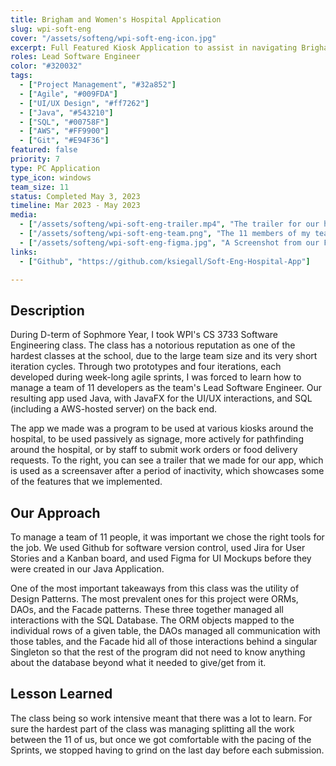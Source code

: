```yaml
---
title: Brigham and Women's Hospital Application
slug: wpi-soft-eng
cover: "/assets/softeng/wpi-soft-eng-icon.jpg"
excerpt: Full Featured Kiosk Application to assist in navigating Brigham and Women's Hospital in Boston.
roles: Lead Software Engineer
color: "#320032"
tags:
  - ["Project Management", "#32a852"]
  - ["Agile", "#009FDA"]
  - ["UI/UX Design", "#ff7262"]
  - ["Java", "#543210"]
  - ["SQL", "#00758F"]
  - ["AWS", "#FF9900"]
  - ["Git", "#E94F36"]
featured: false
priority: 7
type: PC Application
type_icon: windows
team_size: 11
status: Completed May 3, 2023
timeline: Mar 2023 - May 2023
media:
  - ["/assets/softeng/wpi-soft-eng-trailer.mp4", "The trailer for our hospital application."]
  - ["/assets/softeng/wpi-soft-eng-team.png", "The 11 members of my team for WPI's Soft Eng class"]
  - ["/assets/softeng/wpi-soft-eng-figma.jpg", "A Screenshot from our Figma Mockup of the UI, showing the application's homepage"]
links:
  - ["Github", "https://github.com/ksiegall/Soft-Eng-Hospital-App"]

---
```



## Description
During D-term of Sophmore Year, I took WPI's CS 3733 Software Engineering class. The class has a notorious reputation as one of the hardest classes at the school, due to the large team size and its very short iteration cycles. Through two prototypes and four iterations, each developed during week-long agile sprints, I was forced to learn how to manage a team of 11 developers as the team's Lead Software Engineer. Our resulting app used Java, with JavaFX for the UI/UX interactions, and SQL (including a AWS-hosted server) on the back end.

The app we made was a program to be used at various kiosks around the hospital, to be used passively as signage, more actively for pathfinding around the hospital, or by staff to submit work orders or food delivery requests. To the right, you can see a trailer that we made for our app, which is used as a screensaver after a period of inactivity, which showcases some of the features that we implemented.


## Our Approach
To manage a team of 11 people, it was important we chose the right tools for the job. We used Github for software version control, used Jira for User Stories and a Kanban board, and used Figma for UI Mockups before they were created in our Java Application.

One of the most important takeaways from this class was the utility of Design Patterns. The most prevalent ones for this project were ORMs, DAOs, and the Facade patterns. These three together managed all interactions with the SQL Database.  The ORM objects mapped to the individual rows of a given table, the DAOs managed all communication with those tables, and the Facade hid all of those interactions behind a singular Singleton so that the rest of the program did not need to know anything about the database beyond what it needed to give/get from it.
                       

## Lesson Learned

The class being so work intensive meant that there was a lot to learn. For sure the hardest part of the class was managing splitting all the work between the 11 of us, but once we got comfortable with the pacing of the Sprints, we stopped having to grind on the last day before each submission. 